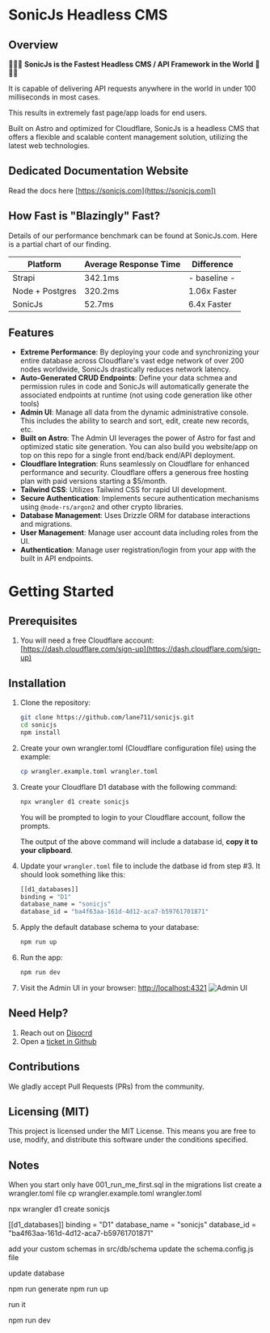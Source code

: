 # SonicJs Headless CMS

## Overview

🚀🚀🚀 **SonicJs is the Fastest Headless CMS / API Framework in the World** 🚀🚀🚀

It is capable of delivering API requests anywhere in the world in under 100 milliseconds in most cases.

This results in extremely fast page/app loads for end users.

Built on Astro and optimized for Cloudflare, SonicJs is a headless CMS that offers a flexible and scalable content management solution, utilizing the latest web technologies.

## Dedicated Documentation Website

Read the docs here [https://sonicjs.com](https://sonicjs.com])

## How Fast is "Blazingly" Fast?

Details of our performance benchmark can be found at SonicJs.com. Here is a partial chart of our finding.

| Platform        | Average Response Time | Difference   |
| --------------- | --------------------- | ------------ |
| Strapi          | 342.1ms               | - baseline - |
| Node + Postgres | 320.2ms               | 1.06x Faster |
| SonicJs         | 52.7ms                | 6.4x Faster  |

## Features

- **Extreme Performance**: By deploying your code and synchronizing your entire database across Cloudflare's vast edge network of over 200 nodes worldwide, SonicJs drastically reduces network latency.
- **Auto-Generated CRUD Endpoints**: Define your data schmea and permission rules in code and SonicJs will automatically generate the associated endpoints at runtime (not using code generation like other tools)
- **Admin UI**: Manage all data from the dynamic administrative console. This includes the ability to search and sort, edit, create new records, etc.
- **Built on Astro**: The Admin UI leverages the power of Astro for fast and optimized static site generation. You can also build you website/app on top on this repo for a single front end/back end/API deployment.
- **Cloudflare Integration**: Runs seamlessly on Cloudflare for enhanced performance and security. Cloudflare offers a generous free hosting plan with paid versions starting a $5/month.
- **Tailwind CSS**: Utilizes Tailwind CSS for rapid UI development.
- **Secure Authentication**: Implements secure authentication mechanisms using `@node-rs/argon2` and other crypto libraries.
- **Database Management**: Uses Drizzle ORM for database interactions and migrations.
- **User Management**: Manage user account data including roles from the UI.
- **Authentication**: Manage user registration/login from your app with the built in API endpoints.

# Getting Started

## Prerequisites

1. You will need a free Cloudflare account: [https://dash.cloudflare.com/sign-up](https://dash.cloudflare.com/sign-up)

## Installation

1. Clone the repository:
   ```sh
   git clone https://github.com/lane711/sonicjs.git
   cd sonicjs
   npm install
   ```
1. Create your own wrangler.toml (Cloudflare configuration file) using the example:
   ```sh
   cp wrangler.example.toml wrangler.toml
   ```
1. Create your Cloudflare D1 database with the following command:

   ```sh
   npx wrangler d1 create sonicjs
   ```

   You will be prompted to login to your Cloudflare account, follow the prompts.

   The output of the above command will include a database id, **copy it to your clipboard**.
   <br>

1. Update your `wrangler.toml` file to include the datbase id from step #3. It should look something like this:
   ```sh
   [[d1_databases]]
   binding = "D1"
   database_name = "sonicjs"
   database_id = "ba4f63aa-161d-4d12-aca7-b59761701871"
   ```
1. Apply the default database schema to your database:
   ```sh
   npm run up
   ```
1. Run the app:
   ```sh
   npm run dev
   ```
1. Visit the Admin UI in your browser:
   [http://localhost:4321](http://localhost:4321)
   ![Admin UI](https://sonicjs.com/images/sonicJs-admin-ui.png)

## Need Help?

1. Reach out on [Disocrd](https://discord.gg/8bMy6bv3sZ)
2. Open a [ticket in Github](https://github.com/lane711/sonicjs/issues)

## Contributions

We gladly accept Pull Requests (PRs) from the community.

## Licensing (MIT)

This project is licensed under the MIT License. This means you are free to use, modify, and distribute this software under the conditions specified.

## Notes

When you start only have 001_run_me_first.sql in the migrations list
create a wrangler.toml file
cp wrangler.example.toml wrangler.toml

npx wrangler d1 create sonicjs

[[d1_databases]]
binding = "D1"
database_name = "sonicjs"
database_id = "ba4f63aa-161d-4d12-aca7-b59761701871"

add your custom schemas in src/db/schema
update the schema.config.js file

update database

npm run generate
npm run up

run it

npm run dev
